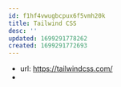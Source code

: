 ```yaml
---
id: f1hf4vwugbcpux6f5vmh20k
title: Tailwind CSS
desc: ''
updated: 1699291778262
created: 1699291772693
---
```


- url: https://tailwindcss.com/
- 